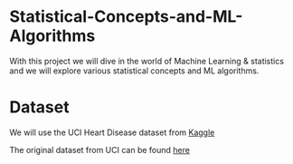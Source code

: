 # Statistical-Concepts-and-ML-Algorithms
With this project we will dive in the world of Machine Learning & statistics and we will explore various statistical concepts and ML algorithms.

# Dataset 
We will use the UCI Heart Disease dataset from [Kaggle](https://www.kaggle.com/datasets/redwankarimsony/heart-disease-data)

The original dataset from UCI can be found [here](https://archive.ics.uci.edu/dataset/45/heart+disease)